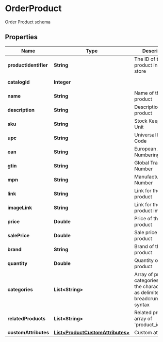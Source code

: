 

# OrderProduct

Order Product schema

## Properties

| Name | Type | Description | Notes |
|------------ | ------------- | ------------- | -------------|
|**productIdentifier** | **String** | The ID of the product in your store |  [optional] |
|**catalogId** | **Integer** |  |  [optional] [readonly] |
|**name** | **String** | Name of the product |  [optional] |
|**description** | **String** | Description of the product |  [optional] |
|**sku** | **String** | Stock Keeping Unit |  [optional] |
|**upc** | **String** | Universal Product Code |  [optional] |
|**ean** | **String** | European Article Numbering |  [optional] |
|**gtin** | **String** | Global Trade Item Number |  [optional] |
|**mpn** | **String** | Manufacturer Part Number |  [optional] |
|**link** | **String** | Link for the product |  [optional] |
|**imageLink** | **String** | Link for the product image |  [optional] |
|**price** | **Double** | Price of the product |  [optional] |
|**salePrice** | **Double** | Sale price of the product |  [optional] |
|**brand** | **String** | Brand of the product |  [optional] |
|**quantity** | **Double** | Quantity of the product |  [optional] |
|**categories** | **List&lt;String&gt;** | Array of product categories, using the character &#39;&gt;&#39; as delimiter for the breadcrumb syntax |  [optional] |
|**relatedProducts** | **List&lt;String&gt;** | Related products, array of &#39;product_identifier&#39; |  [optional] |
|**customAttributes** | [**List&lt;ProductCustomAttributes&gt;**](ProductCustomAttributes.md) | Custom attributes |  [optional] |



